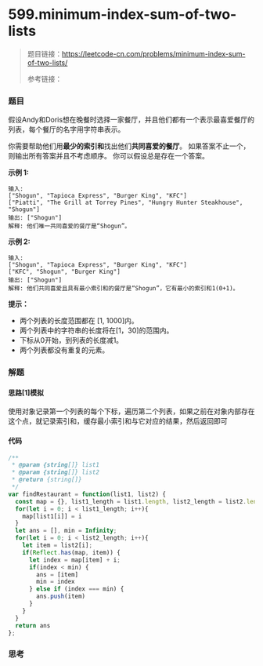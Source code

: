 # 599.minimum-index-sum-of-two-lists

> 题目链接：https://leetcode-cn.com/problems/minimum-index-sum-of-two-lists/
>
> 参考链接：

### 题目

假设Andy和Doris想在晚餐时选择一家餐厅，并且他们都有一个表示最喜爱餐厅的列表，每个餐厅的名字用字符串表示。

你需要帮助他们用**最少的索引和**找出他们**共同喜爱的餐厅**。 如果答案不止一个，则输出所有答案并且不考虑顺序。 你可以假设总是存在一个答案。

**示例  1:**

```
输入:
["Shogun", "Tapioca Express", "Burger King", "KFC"]
["Piatti", "The Grill at Torrey Pines", "Hungry Hunter Steakhouse", "Shogun"]
输出: ["Shogun"]
解释: 他们唯一共同喜爱的餐厅是“Shogun”。
```

**示例  2:**

```
输入:
["Shogun", "Tapioca Express", "Burger King", "KFC"]
["KFC", "Shogun", "Burger King"]
输出: ["Shogun"]
解释: 他们共同喜爱且具有最小索引和的餐厅是“Shogun”，它有最小的索引和1(0+1)。
```

**提示：**

- 两个列表的长度范围都在 [1, 1000]内。
- 两个列表中的字符串的长度将在[1，30]的范围内。
- 下标从0开始，到列表的长度减1。
- 两个列表都没有重复的元素。



### 解题

#### 思路[1]模拟

使用对象记录第一个列表的每个下标，遍历第二个列表，如果之前在对象内部存在这个点，就记录索引和，缓存最小索引和与它对应的结果，然后返回即可

#### 代码

```javascript
/**
 * @param {string[]} list1
 * @param {string[]} list2
 * @return {string[]}
 */
var findRestaurant = function(list1, list2) {
  const map = {}, list1_length = list1.length, list2_length = list2.length;
  for(let i = 0; i < list1_length; i++){
    map[list1[i]] = i
  }
  let ans = [], min = Infinity;
  for(let i = 0; i < list2_length; i++){
    let item = list2[i];
    if(Reflect.has(map, item)) {
      let index = map[item] + i;
      if(index < min) {
        ans = [item]
        min = index
      } else if (index === min) {
        ans.push(item)
      }
    }
  }
  return ans
};
```



### 思考

